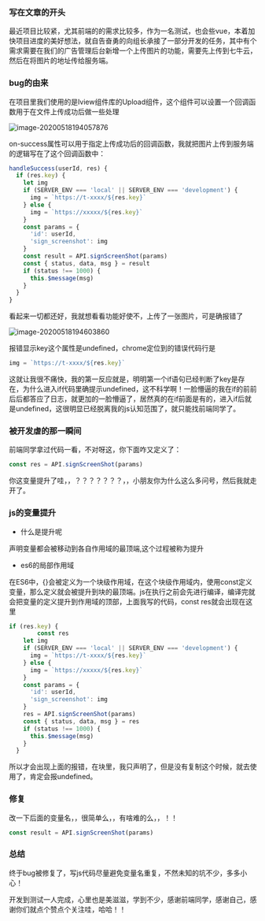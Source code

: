 ### 写在文章的开头

最近项目比较紧，尤其前端的的需求比较多，作为一名测试，也会些vue，本着加快项目进度的美好想法，就自告奋勇的向组长承接了一部分开发的任务，其中有个需求需要在我们的广告管理后台新增一个上传图片的功能，需要先上传到七牛云，然后在将图片的地址传给服务端。

### bug的由来

在项目里我们使用的是Iview组件库的Upload组件，这个组件可以设置一个回调函数用于在文件上传成功后做一些处理

![image-20200518194057876](https://zyjblog.oss-cn-beijing.aliyuncs.com/1589802061.png)

on-success属性可以用于指定上传成功后的回调函数，我就把图片上传到服务端的逻辑写在了这个回调函数中：

```js
handleSuccess(userId, res) {
  if (res.key) {
    let img
    if (SERVER_ENV === 'local' || SERVER_ENV === 'development') {
      img = `https://t-xxxx/${res.key}`
    } else {
      img = `https://xxxxx/${res.key}`
    }
    const params = {
      'id': userId,
      'sign_screenshot': img
    }
    const result = API.signScreenShot(params)
    const { status, data, msg } = result
    if (status !== 1000) {
      this.$message(msg)
    }
  }
}
```

看起来一切都还好，我就想看看功能好使不，上传了一张图片，可是确报错了

![image-20200518194603860](https://zyjblog.oss-cn-beijing.aliyuncs.com/1589802366.png)

报错显示key这个属性是undefined，chrome定位到的错误代码行是

```js
img = `https://t-xxxx/${res.key}`
```

这就让我很不痛快，我的第一反应就是，明明第一个if语句已经判断了key是存在，为什么进入if代码里确提示undefined，这不科学啊！一脸懵逼的我在if的前前后后都答应了日志，就更加的一脸懵逼了，居然真的在if前面是有的，进入if后就是undefined，这很明显已经脱离我的js认知范围了，就只能找前端同学了。

### 被开发虐的那一瞬间

前端同学拿过代码一看，不对呀这，你下面咋又定义了：

```js
const res = API.signScreenShot(params)
```

你这变量提升了哇，，？？？？？？？，，小朋友你为什么这么多问号，然后我就走开了。

### js的变量提升

* 什么是提升呢

声明变量都会被移动到各自作用域的最顶端,这个过程被称为提升

* es6的局部作用域

在ES6中，{}会被定义为一个块级作用域，在这个块级作用域内，使用const定义变量，那么定义就会被提升到块的最顶端。js在执行之前会先进行编译，编译完就会把变量的定义提升到作用域的顶部，上面我写的代码，const res就会出现在这里

```js
if (res.key) {
		const res
    let img
    if (SERVER_ENV === 'local' || SERVER_ENV === 'development') {
      img = `https://t-xxxx/${res.key}`
    } else {
      img = `https://xxxxx/${res.key}`
    }
    const params = {
      'id': userId,
      'sign_screenshot': img
    }
    res = API.signScreenShot(params)
    const { status, data, msg } = res
    if (status !== 1000) {
      this.$message(msg)
    }
  }
```

所以才会出现上面的报错，在块里，我只声明了，但是没有复制这个时候，就去使用了，肯定会报undefined。

### 修复

改一下后面的变量名，，很简单么，，有啥难的么，，！！

```js
const result = API.signScreenShot(params)
```

### 总结

终于bug被修复了，写js代码尽量避免变量名重复，不然未知的坑不少，多多小心！

开发到测试一人完成，心里也是美滋滋，学到不少，感谢前端同学，感谢自己，感谢你们就点个赞点个关注哇，哈哈！！